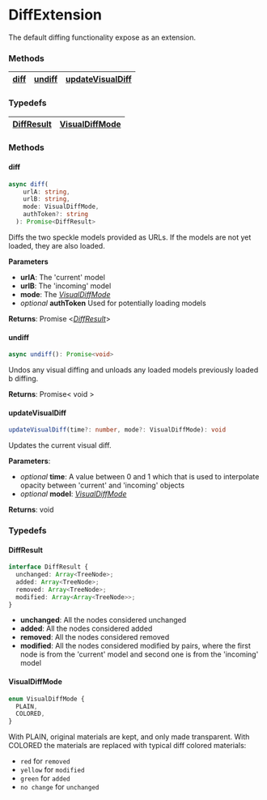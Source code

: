 # DiffExtension

The default diffing functionality expose as an extension.

### <h3>Methods</h3>

| [diff](/viewer/diff-extension-api.md#diff) | [undiff](/viewer/diff-extension-api.md#undiff) | [updateVisualDiff](/viewer/diff-extension-api.md#updatevisualdiff) |
| ------------------------------------------ | ---------------------------------------------- | ------------------------------------------------------------------ |

### <h3>Typedefs</h3>

| [DiffResult](/viewer/diff-extension-api.md#diffresult) | [VisualDiffMode](/viewer/diff-extension-api.md#visualdiffmode) |
| ------------------------------------------------------ | -------------------------------------------------------------- |

### <h3>Methods</h3>

#### <b>diff</b>

```ts
async diff(
    urlA: string,
    urlB: string,
    mode: VisualDiffMode,
    authToken?: string
  ): Promise<DiffResult>
```

Diffs the two speckle models provided as URLs. If the models are not yet loaded, they are also loaded.

**Parameters**

- **urlA**: The 'current' model
- **urlB**: The 'incoming' model
- **mode**: The [_VisualDiffMode_](/viewer/diff-extension-api.md#visualdiffmode)
- _optional_ **authToken** Used for potentially loading models

**Returns**: Promise <[_DiffResult_](/viewer/diff-extension-api.md#diffresult)>

#### <b>undiff</b>

```ts
async undiff(): Promise<void>
```

Undos any visual diffing and unloads any loaded models previously loaded b diffing.

**Returns**: Promise< void >

#### <b>updateVisualDiff</b>

```ts
updateVisualDiff(time?: number, mode?: VisualDiffMode): void
```

Updates the current visual diff.

**Parameters**:

- _optional_ **time**: A value between 0 and 1 which that is used to interpolate opacity between 'current' and 'incoming' objects
- _optional_ **model**: [_VisualDiffMode_](/viewer/diff-extension-api.md#visualdiffmode)

**Returns**: void

### <h3>Typedefs</h3>

#### <b>DiffResult</b>

```ts
interface DiffResult {
  unchanged: Array<TreeNode>;
  added: Array<TreeNode>;
  removed: Array<TreeNode>;
  modified: Array<Array<TreeNode>>;
}
```

- **unchanged**: All the nodes considered unchanged
- **added**: All the nodes considered added
- **removed**: All the nodes considered removed
- **modified**: All the nodes considered modified by pairs, where the first node is from the 'current' model and second one is from the 'incoming' model

#### <b>VisualDiffMode</b>

```ts
enum VisualDiffMode {
  PLAIN,
  COLORED,
}
```

With PLAIN, original materials are kept, and only made transparent. With COLORED the materials are replaced with typical diff colored materials:

- `red` for `removed`
- `yellow` for `modified`
- `green` for `added`
- `no change` for `unchanged`

